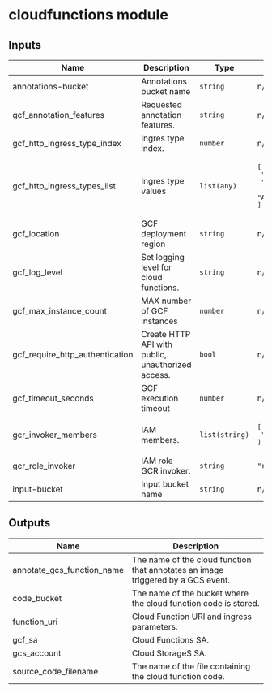 # cloudfunctions module

<!-- BEGINNING OF PRE-COMMIT-TERRAFORM DOCS HOOK -->
## Inputs

| Name | Description | Type | Default | Required |
|------|-------------|------|---------|:--------:|
| annotations-bucket | Annotations bucket name | `string` | n/a | yes |
| gcf\_annotation\_features | Requested annotation features. | `string` | n/a | yes |
| gcf\_http\_ingress\_type\_index | Ingres type index. | `number` | n/a | yes |
| gcf\_http\_ingress\_types\_list | Ingres type values | `list(any)` | <pre>[<br>  "ALLOW_ALL",<br>  "ALLOW_INTERNAL_ONLY",<br>  "ALLOW_INTERNAL_AND_GCLB"<br>]</pre> | no |
| gcf\_location | GCF deployment region | `string` | n/a | yes |
| gcf\_log\_level | Set logging level for cloud functions. | `string` | n/a | yes |
| gcf\_max\_instance\_count | MAX number of GCF instances | `number` | n/a | yes |
| gcf\_require\_http\_authentication | Create HTTP API with public, unauthorized access. | `bool` | n/a | yes |
| gcf\_timeout\_seconds | GCF execution timeout | `number` | n/a | yes |
| gcr\_invoker\_members | IAM members. | `list(string)` | <pre>[<br>  "allUsers"<br>]</pre> | no |
| gcr\_role\_invoker | IAM role GCR invoker. | `string` | `"roles/run.invoker"` | no |
| input-bucket | Input bucket name | `string` | n/a | yes |

## Outputs

| Name | Description |
|------|-------------|
| annotate\_gcs\_function\_name | The name of the cloud function that annotates an image triggered by a GCS event. |
| code\_bucket | The name of the bucket where the cloud function code is stored. |
| function\_uri | Cloud Function URI and ingress parameters. |
| gcf\_sa | Cloud Functions SA. |
| gcs\_account | Cloud StorageS SA. |
| source\_code\_filename | The name of the file containing the cloud function code. |

<!-- END OF PRE-COMMIT-TERRAFORM DOCS HOOK -->
